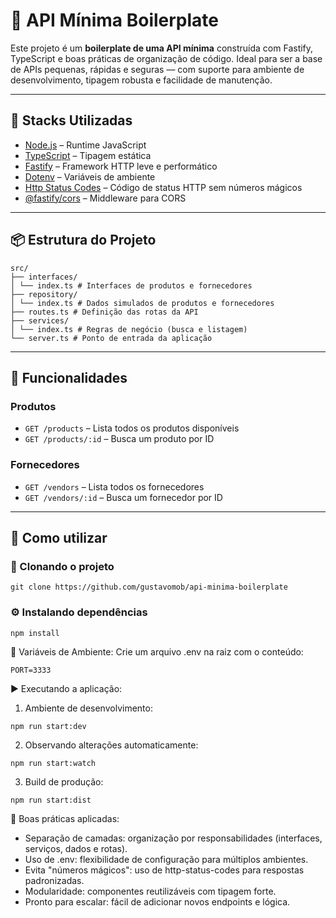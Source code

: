 # 🧱 API Mínima Boilerplate

Este projeto é um **boilerplate de uma API mínima** construída com Fastify, TypeScript e boas práticas de organização de código. Ideal para ser a base de APIs pequenas, rápidas e seguras — com suporte para ambiente de desenvolvimento, tipagem robusta e facilidade de manutenção.

---

## 🚀 Stacks Utilizadas

- [Node.js](https://nodejs.org/docs/latest/api/) – Runtime JavaScript
- [TypeScript](https://www.typescriptlang.org/docs/) – Tipagem estática
- [Fastify](https://fastify.dev/docs/latest/) – Framework HTTP leve e performático
- [Dotenv](https://www.npmjs.com/package/dotenv) – Variáveis de ambiente
- [Http Status Codes](https://www.npmjs.com/package/http-status-codes) – Código de status HTTP sem números mágicos
- [@fastify/cors](https://www.npmjs.com/package/@fastify/cors) – Middleware para CORS

---

## 📦 Estrutura do Projeto
```
src/
├── interfaces/
│ └── index.ts # Interfaces de produtos e fornecedores
├── repository/
│ └── index.ts # Dados simulados de produtos e fornecedores
├── routes.ts # Definição das rotas da API
├── services/
│ └── index.ts # Regras de negócio (busca e listagem)
└── server.ts # Ponto de entrada da aplicação
```

---

## 📌 Funcionalidades

### Produtos

- `GET /products` – Lista todos os produtos disponíveis
- `GET /products/:id` – Busca um produto por ID

### Fornecedores

- `GET /vendors` – Lista todos os fornecedores
- `GET /vendors/:id` – Busca um fornecedor por ID

---

## 🧪 Como utilizar

### 🔧 Clonando o projeto
```
git clone https://github.com/gustavomob/api-minima-boilerplate
```
### ⚙️ Instalando dependências
```
npm install
```

📁 Variáveis de Ambiente:
Crie um arquivo .env na raiz com o conteúdo:
```
PORT=3333
```

▶️ Executando a aplicação:

1. Ambiente de desenvolvimento:
```
npm run start:dev
```

2. Observando alterações automaticamente:
```
npm run start:watch
```

3. Build de produção:
```
npm run start:dist
```

🧠 Boas práticas aplicadas:
- Separação de camadas: organização por responsabilidades (interfaces, serviços, dados e rotas).
- Uso de .env: flexibilidade de configuração para múltiplos ambientes.
- Evita "números mágicos": uso de http-status-codes para respostas padronizadas.
- Modularidade: componentes reutilizáveis com tipagem forte.
- Pronto para escalar: fácil de adicionar novos endpoints e lógica.

